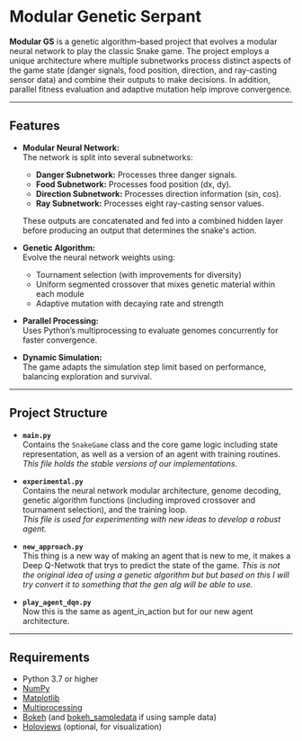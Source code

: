 # Modular Genetic Serpant

**Modular GS** is a genetic algorithm–based project that evolves a modular neural network to play the classic Snake game. The project employs a unique architecture where multiple subnetworks process distinct aspects of the game state (danger signals, food position, direction, and ray-casting sensor data) and combine their outputs to make decisions. In addition, parallel fitness evaluation and adaptive mutation help improve convergence.

---

## Features

- **Modular Neural Network:**  
  The network is split into several subnetworks:
  - **Danger Subnetwork:** Processes three danger signals.
  - **Food Subnetwork:** Processes food position (dx, dy).
  - **Direction Subnetwork:** Processes direction information (sin, cos).
  - **Ray Subnetwork:** Processes eight ray-casting sensor values.  
  
  These outputs are concatenated and fed into a combined hidden layer before producing an output that determines the snake's action.

- **Genetic Algorithm:**  
  Evolve the neural network weights using:
  - Tournament selection (with improvements for diversity)
  - Uniform segmented crossover that mixes genetic material within each module
  - Adaptive mutation with decaying rate and strength

- **Parallel Processing:**  
  Uses Python’s multiprocessing to evaluate genomes concurrently for faster convergence.

- **Dynamic Simulation:**  
  The game adapts the simulation step limit based on performance, balancing exploration and survival.

---

## Project Structure

- **`main.py`**  
  Contains the `SnakeGame` class and the core game logic including state representation, as well as a version of an agent with training routines.  
  _This file holds the stable versions of our implementations._

- **`experimental.py`**  
  Contains the neural network modular architecture, genome decoding, genetic algorithm functions (including improved crossover and tournament selection), and the training loop.  
  _This file is used for experimenting with new ideas to develop a robust agent._

- **`new_approach.py`**  
  This thing is a new way of making an agent that is new to me, it makes a Deep Q-Netwotk that trys to predict the state of the game.
  _This is not the original idea of using a genetic algorithm but but based on this I will try convert it to something that the gen alg will be able to use._

- **`play_agent_dqn.py`**  
  Now this is the same as agent_in_action but for our new agent architecture.  


---

## Requirements

- Python 3.7 or higher
- [NumPy](https://numpy.org/)
- [Matplotlib](https://matplotlib.org/)
- [Multiprocessing](https://docs.python.org/3/library/multiprocessing.html)
- [Bokeh](https://docs.bokeh.org/) (and [bokeh_sampledata](https://pypi.org/project/bokeh_sampledata/) if using sample data)
- [Holoviews](http://holoviews.org/) (optional, for visualization)